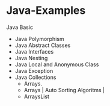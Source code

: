 #     Java-Examples

Java Basic
* Java Polymorphism
* Java Abstract Classes 
* Java Interfaces 
* Java Nesting 
* Java Local and Anonymous Class
* Java Exception
* Java Collections
    * Arrays.
    * Arrays | Auto Sorting Algoritms |
    * ArraysList
   


